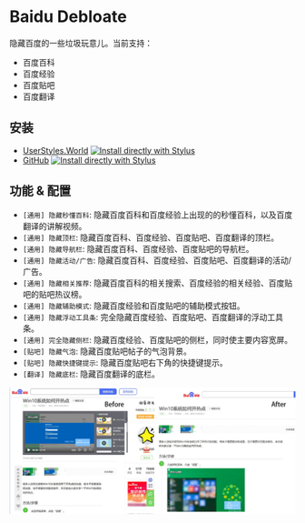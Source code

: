 # Baidu Debloate

隐藏百度的一些垃圾玩意儿。当前支持：

- 百度百科
- 百度经验
- 百度贴吧
- 百度翻译

## 安装

- [UserStyles.World](https://userstyles.world/style/17133/debloat) [![Install directly with Stylus](https://img.shields.io/badge/Install%20directly%20with-Stylus-00adad.svg)](https://userstyles.world/api/style/17133.user.css)
- [GitHub](https://github.com/PRO-2684/gadgets/raw/main/baidu_debloate/) [![Install directly with Stylus](https://img.shields.io/badge/Install%20directly%20with-Stylus-00adad.svg)](https://github.com/PRO-2684/gadgets/raw/main/baidu_debloate/baidu_debloate.user.css)

## 功能 & 配置

- `[通用] 隐藏秒懂百科`: 隐藏百度百科和百度经验上出现的的秒懂百科，以及百度翻译的讲解视频。
- `[通用] 隐藏顶栏`: 隐藏百度百科、百度经验、百度贴吧、百度翻译的顶栏。
- `[通用] 隐藏导航栏`: 隐藏百度百科、百度经验、百度贴吧的导航栏。
- `[通用] 隐藏活动/广告`: 隐藏百度百科、百度经验、百度贴吧、百度翻译的活动/广告。
- `[通用] 隐藏相关推荐`: 隐藏百度百科的相关搜索、百度经验的相关经验、百度贴吧的贴吧热议榜。
- `[通用] 隐藏辅助模式`: 隐藏百度经验和百度贴吧的辅助模式按钮。
- `[通用] 隐藏浮动工具条`: 完全隐藏百度经验、百度贴吧、百度翻译的浮动工具条。
- `[通用] 完全隐藏侧栏`: 隐藏百度经验、百度贴吧的侧栏，同时使主要内容宽屏。
- `[贴吧] 隐藏气泡`: 隐藏百度贴吧帖子的气泡背景。
- `[贴吧] 隐藏快捷键提示`: 隐藏百度贴吧右下角的快捷键提示。
- `[翻译] 隐藏底栏`: 隐藏百度翻译的底栏。

![Before & After](baidu.jpg)
